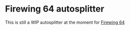# Firewing 64 autosplitter

This is still a WIP autosplitter at the moment for [Firewing 64](https://www.speedrun.com/fw64)